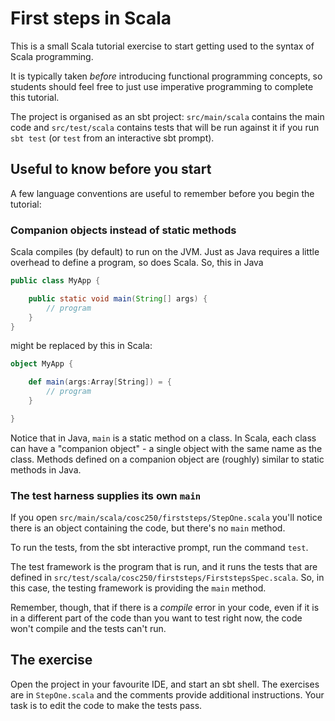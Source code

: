 # First steps in Scala

This is a small Scala tutorial exercise to start getting used to the syntax of Scala programming.

It is typically taken *before* introducing functional programming concepts, so students should feel free to just use imperative programming to complete this tutorial.

The project is organised as an sbt project: `src/main/scala` contains the main code and `src/test/scala` contains tests that will be run against it if you run `sbt test` (or `test` from an interactive sbt prompt).

## Useful to know before you start

A few language conventions are useful to remember before you begin the tutorial:

### Companion objects instead of static methods

Scala compiles (by default) to run on the JVM. Just as Java requires a little overhead to define a program, so does Scala. So, this in Java

```java
public class MyApp {

    public static void main(String[] args) {
        // program
    }
}
```

might be replaced by this in Scala:

```scala
object MyApp {

    def main(args:Array[String]) = {
        // program
    }

}
```

Notice that in Java, `main` is a static method on a class. In Scala, each class can have a "companion object" - a single object with the same name as the class. Methods defined on a companion object are (roughly) similar to static methods in Java.

### The test harness supplies its own `main`

If you open `src/main/scala/cosc250/firststeps/StepOne.scala` you'll notice there is an object containing the code, but there's no `main` method.

To run the tests, from the sbt interactive prompt, run the command `test`.

The test framework is the program that is run, and it runs the tests that are defined in `src/test/scala/cosc250/firststeps/FirststepsSpec.scala`. So, in this case, the testing framework is providing the `main` method.

Remember, though, that if there is a *compile* error in your code, even if it is in a different part of the code than you want to test right now, the code won't compile and the tests can't run.

## The exercise

Open the project in your favourite IDE, and start an sbt shell. The exercises are in `StepOne.scala` and the comments provide additional instructions. Your task is to edit the code to make the tests pass.